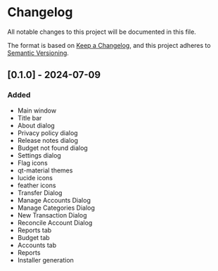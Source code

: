 # Changelog

All notable changes to this project will be documented in this file.

The format is based on [Keep a Changelog](https://keepachangelog.com/en/1.0.0/),
and this project adheres to [Semantic Versioning](https://semver.org/spec/v2.0.0.html).

## [0.1.0] - 2024-07-09

### Added

- Main window
- Title bar
- About dialog
- Privacy policy dialog
- Release notes dialog
- Budget not found dialog
- Settings dialog
- Flag icons
- qt-material themes
- lucide icons
- feather icons
- Transfer Dialog
- Manage Accounts Dialog
- Manage Categories Dialog
- New Transaction Dialog
- Reconcile Account Dialog
- Reports tab
- Budget tab
- Accounts tab
- Reports
- Installer generation